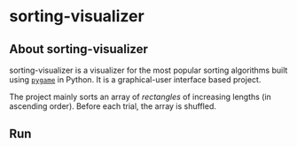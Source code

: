# sorting-visualizer

## About sorting-visualizer

sorting-visualizer is a visualizer for the most popular sorting algorithms built using [`pygame`](https://www.pygame.org/docs/) in Python. It is a graphical-user interface based project.

The project mainly sorts an array of *rectangles* of increasing lengths (in ascending order). Before each trial, the array is shuffled.

## Run
